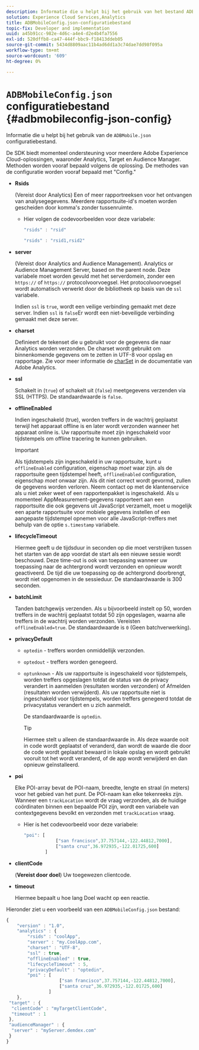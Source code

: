 ```yaml
---
description: Informatie die u helpt bij het gebruik van het bestand ADBMobile JSON Config.
solution: Experience Cloud Services,Analytics
title: ADBMobileConfig.json-configuratiebestand
topic-fix: Developer and implementation
uuid: a45b91cc-982e-4d6c-a4e4-d2e4b4fa7556
exl-id: 520dffb8-ca47-444f-bbc9-f18413ddeb05
source-git-commit: 5434d8809aac11b4ad6dd1a3c74dae7dd98f095a
workflow-type: tm+mt
source-wordcount: '609'
ht-degree: 0%

---
```


# `ADBMobileConfig.json` configuratiebestand {#adbmobileconfig-json-config}

Informatie die u helpt bij het gebruik van de `ADBMobile.json` configuratiebestand.

De SDK biedt momenteel ondersteuning voor meerdere Adobe Experience Cloud-oplossingen, waaronder Analytics, Target en Audience Manager. Methoden worden vooraf bepaald volgens de oplossing. De methodes van de configuratie worden vooraf bepaald met &quot;Config.&quot;

* **Rsids**

   (Vereist door Analytics) Een of meer rapportreeksen voor het ontvangen van analysegegevens. Meerdere rapportsuite-id&#39;s moeten worden gescheiden door komma&#39;s zonder tussenruimte.

   * Hier volgen de codevoorbeelden voor deze variabele:

      ```js
      "rsids" : "rsid"
      ```

      ```js
      "rsids" : "rsid1,rsid2"
      ```

* **server**

   (Vereist door Analytics and Audience Management). Analytics or Audience Management Server, based on the parent node. Deze variabele moet worden gevuld met het serverdomein, zonder een `https://` of `https://` protocolvoorvoegsel. Het protocolvoorvoegsel wordt automatisch verwerkt door de bibliotheek op basis van de `ssl` variabele.

   Indien `ssl` is `true`, wordt een veilige verbinding gemaakt met deze server. Indien `ssl` is `false`Er wordt een niet-beveiligde verbinding gemaakt met deze server.

* **charset**

   Definieert de tekenset die u gebruikt voor de gegevens die naar Analytics worden verzonden. De charset wordt gebruikt om binnenkomende gegevens om te zetten in UTF-8 voor opslag en rapportage. Zie voor meer informatie de [charSet](https://experienceleague.adobe.com/docs/analytics/implementation/vars/config-vars/charset.html) in de documentatie van Adobe Analytics.

* **ssl**

   Schakelt in (`true`) of schakelt uit (`false`) meetgegevens verzenden via SSL (HTTPS). De standaardwaarde is `false`.

* **offlineEnabled**

   Indien ingeschakeld (true), worden treffers in de wachtrij geplaatst terwijl het apparaat offline is en later wordt verzonden wanneer het apparaat online is. Uw rapportsuite moet zijn ingeschakeld voor tijdstempels om offline tracering te kunnen gebruiken.

   >[!IMPORTANT]
   >
   >Als tijdstempels zijn ingeschakeld in uw rapportsuite, kunt u `offlineEnabled` configuration, eigenschap *moet* waar zijn. als de rapportsuite geen tijdstempel heeft, `offlineEnabled` configuration, eigenschap *moet* onwaar zijn. Als dit niet correct wordt gevormd, zullen de gegevens worden verloren. Neem contact op met de klantenservice als u niet zeker weet of een rapportenpakket is ingeschakeld. Als u momenteel AppMeasurement-gegevens rapporteert aan een rapportsuite die ook gegevens uit JavaScript verzamelt, moet u mogelijk een aparte rapportsuite voor mobiele gegevens instellen of een aangepaste tijdstempel opnemen voor alle JavaScript-treffers met behulp van de optie `s.timestamp` variabele.

* **lifecycleTimeout**

   Hiermee geeft u de tijdsduur in seconden op die moet verstrijken tussen het starten van de app voordat de start als een nieuwe sessie wordt beschouwd. Deze time-out is ook van toepassing wanneer uw toepassing naar de achtergrond wordt verzonden en opnieuw wordt geactiveerd. De tijd die uw toepassing op de achtergrond doorbrengt, wordt niet opgenomen in de sessieduur. De standaardwaarde is 300 seconden.

* **batchLimit**

   Tanden batchgewijs verzenden. Als u bijvoorbeeld instelt op 50, worden treffers in de wachtrij geplaatst totdat 50 zijn opgeslagen, waarna alle treffers in de wachtrij worden verzonden. Vereisten `offlineEnabled=true`. De standaardwaarde is `0` (Geen batchverwerking).

* **privacyDefault**

   * `optedin` - treffers worden onmiddellijk verzonden.
   * `optedout` - treffers worden genegeerd.
   * `optunknown` - Als uw rapportsuite is ingeschakeld voor tijdstempels, worden treffers opgeslagen totdat de status van de privacy verandert in aanmelden (resultaten worden verzonden) of Afmelden (resultaten worden verwijderd). Als uw rapportsuite niet is ingeschakeld voor tijdstempels, worden treffers genegeerd totdat de privacystatus verandert en u zich aanmeldt.

      De standaardwaarde is `optedin`.

      >[!TIP]
      >
      >Hiermee stelt u alleen de standaardwaarde in. Als deze waarde ooit in code wordt geplaatst of veranderd, dan wordt de waarde die door de code wordt geplaatst bewaard in lokale opslag en wordt gebruikt vooruit tot het wordt veranderd, of de app wordt verwijderd en dan opnieuw geïnstalleerd.

* **poi**

   Elke POI-array bevat de POI-naam, breedte, lengte en straal (in meters) voor het gebied van het punt. De POI-naam kan elke tekenreeks zijn. Wanneer een `trackLocation` wordt de vraag verzonden, als de huidige coördinaten binnen een bepaalde POI zijn, wordt een variabele van contextgegevens bevolkt en verzonden met `trackLocation` vraag.

   * Hier is het codevoorbeeld voor deze variabele:

      ```js
      "poi": [
                  ["san francisco",37.757144,-122.44812,7000], 
                  ["santa cruz",36.972935,-122.01725,600] 
              ]
      ```

* **clientCode**

   (**Vereist door doel**) Uw toegewezen clientcode.

* **timeout**

   Hiermee bepaalt u hoe lang Doel wacht op een reactie.

Hieronder ziet u een voorbeeld van een `ADBMobileConfig.json` bestand:

```js
{ 
    "version" : "1.0", 
    "analytics" : { 
        "rsids" : "coolApp", 
        "server" : "my.CoolApp.com", 
        "charset" : "UTF-8", 
        "ssl" : true, 
        "offlineEnabled" : true, 
        "lifecycleTimeout" : 5, 
        "privacyDefault" : "optedin", 
        "poi" : [ 
                    ["san francisco",37.757144,-122.44812,7000], 
                    ["santa cruz",36.972935,-122.01725,600] 
                ] 
    }, 
 "target" : { 
  "clientCode" : "myTargetClientCode", 
  "timeout" : 1 
 }, 
 "audienceManager" : { 
  "server" : "myServer.demdex.com" 
 } 
}
```
